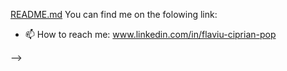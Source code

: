 
[README.md](https://github.com/PopFlaviuCiprian/PopFlaviuCiprian/files/10561388/README.md)
You can find me on the folowing link:
- 📫 How to reach me: www.linkedin.com/in/flaviu-ciprian-pop

-->

